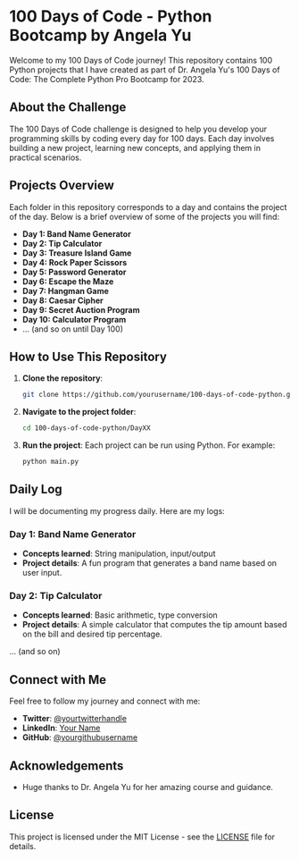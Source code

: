 # 100 Days of Code - Python Bootcamp by Angela Yu

Welcome to my 100 Days of Code journey! This repository contains 100 Python projects that I have created as part of Dr. Angela Yu's 100 Days of Code: The Complete Python Pro Bootcamp for 2023.

## About the Challenge

The 100 Days of Code challenge is designed to help you develop your programming skills by coding every day for 100 days. Each day involves building a new project, learning new concepts, and applying them in practical scenarios.

## Projects Overview

Each folder in this repository corresponds to a day and contains the project of the day. Below is a brief overview of some of the projects you will find:

- **Day 1: Band Name Generator**
- **Day 2: Tip Calculator**
- **Day 3: Treasure Island Game**
- **Day 4: Rock Paper Scissors**
- **Day 5: Password Generator**
- **Day 6: Escape the Maze**
- **Day 7: Hangman Game**
- **Day 8: Caesar Cipher**
- **Day 9: Secret Auction Program**
- **Day 10: Calculator Program**
- ... (and so on until Day 100)

## How to Use This Repository

1. **Clone the repository**:
    ```bash
    git clone https://github.com/yourusername/100-days-of-code-python.git
    ```

2. **Navigate to the project folder**:
    ```bash
    cd 100-days-of-code-python/DayXX
    ```

3. **Run the project**:
    Each project can be run using Python. For example:
    ```bash
    python main.py
    ```

## Daily Log

I will be documenting my progress daily. Here are my logs:

### Day 1: Band Name Generator
- **Concepts learned**: String manipulation, input/output
- **Project details**: A fun program that generates a band name based on user input.

### Day 2: Tip Calculator
- **Concepts learned**: Basic arithmetic, type conversion
- **Project details**: A simple calculator that computes the tip amount based on the bill and desired tip percentage.

... (and so on)

## Connect with Me

Feel free to follow my journey and connect with me:

- **Twitter**: [@yourtwitterhandle](https://twitter.com/yourtwitterhandle)
- **LinkedIn**: [Your Name](https://www.linkedin.com/in/yourprofile)
- **GitHub**: [@yourgithubusername](https://github.com/yourusername)

## Acknowledgements

- Huge thanks to Dr. Angela Yu for her amazing course and guidance.

## License

This project is licensed under the MIT License - see the [LICENSE](LICENSE) file for details.
